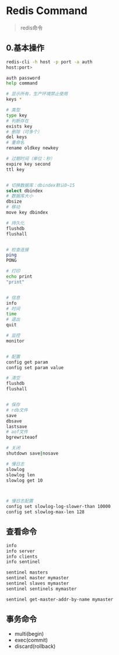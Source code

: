 
# Redis Command

> redis命令


## 0.基本操作

```sh
redis-cli -h host -p port -a auth
host:port>

```

```sh
auth password
help command

# 显示所有，生产环境禁止使用
keys *

# 类型
type key
# 判断存在
exists key
# 删除（可多个）
del keys
# 重命名
rename oldkey newkey

# 过期时间（单位：秒）
expire key second
ttl key


# 切换数据库：dbindex默认0~15
select dbindex
# 数据库大小
dbsize
# 移动
move key dbindex

# 持久化
flushdb
flushall

```

```sh

# 检查连接
ping
PONG

# 打印
echo print
"print"


# 信息
info
# 时间
time
# 退出
quit

# 监控
monitor


# 配置
config get param
config set param value

# 清空
flushdb
flushall


# 保存
# rdb文件
save
dbsave
lastsave
# aof文件
bgrewriteaof

# 关闭
shutdown save|nosave

# 慢日志
slowlog
slowlog len
slowlog get 10



# 慢日志配置
config set slowlog-log-slower-than 10000
config set slowlog-max-len 128


```


## 查看命令

```sh
info
info server
info clients
info sentinel

sentinel masters
sentinel master mymaster
sentinel slaves mymaster
sentinel sentinels mymaster

sentinel get-master-addr-by-name mymaster


```


## 事务命令
- multi(begin)
- exec(commit)
- discard(rollback)

```sh



```